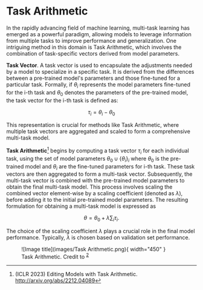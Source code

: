# Task Arithmetic

In the rapidly advancing field of machine learning, multi-task learning has emerged as a powerful paradigm, allowing models to leverage information from multiple tasks to improve performance and generalization. One intriguing method in this domain is Task Arithmetic, which involves the combination of task-specific vectors derived from model parameters. 

**Task Vector**. A task vector is used to encapsulate the adjustments needed by a model to specialize in a specific task. 
It is derived from the differences between a pre-trained model's parameters and those fine-tuned for a particular task. 
Formally, if $\theta_i$ represents the model parameters fine-tuned for the i-th task and $\theta_0$ denotes the parameters of the pre-trained model, the task vector for the i-th task is defined as:

$$\tau_i = \theta_i - \theta_0$$

This representation is crucial for methods like Task Arithmetic, where multiple task vectors are aggregated and scaled to form a comprehensive multi-task model.

**Task Arithmetic**[^1] begins by computing a task vector $\tau_i$ for each individual task, using the set of model parameters $\theta_0 \cup \{\theta_i\}_i$ where $\theta_0$ is the pre-trained model and $\theta_i$ are the fine-tuned parameters for i-th task.
These task vectors are then aggregated to form a multi-task vector.
Subsequently, the multi-task vector is combined with the pre-trained model parameters to obtain the final multi-task model.
This process involves scaling the combined vector element-wise by a scaling coefficient (denoted as $\lambda$), before adding it to the initial pre-trained model parameters. 
The resulting formulation for obtaining a multi-task model is expressed as 

$$ \theta = \theta_0 + \lambda \sum_{i} \tau_i. $$

The choice of the scaling coefficient $\lambda$ plays a crucial role in the final model performance. Typically, $\lambda$ is chosen based on validation set performance. 

<figure markdown="span">
  ![Image title](images/Task Arithmetic.png){ width="450" }
  <figcaption>Task Arithmetic. Credit to <sup id="fnref:2"><a class="footnote-ref" href="#fn:2">2</a></sup></figcaption>
</figure>

[^1]: (ICLR 2023) Editing Models with Task Arithmetic. http://arxiv.org/abs/2212.04089
[^2]: (ICLR 2024) AdaMerging: Adaptive Model Merging for Multi-Task Learning. http://arxiv.org/abs/2310.02575
